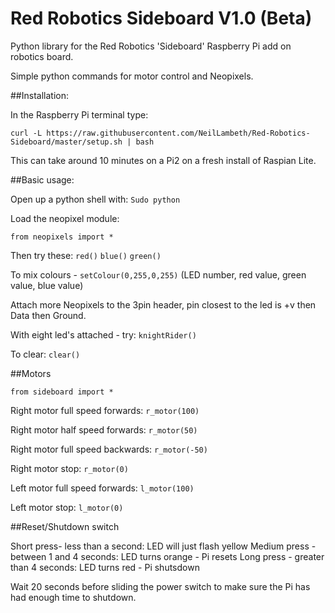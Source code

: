 # Red Robotics Sideboard V1.0 (Beta)

Python library for the Red Robotics 'Sideboard' Raspberry Pi add on robotics board.

Simple python commands for motor control and Neopixels. 



##Installation:

In the Raspberry Pi terminal type:

`curl -L https://raw.githubusercontent.com/NeilLambeth/Red-Robotics-Sideboard/master/setup.sh | bash`

This can take around 10 minutes on a Pi2 on a fresh install of Raspian Lite.



##Basic usage:

Open up a python shell with:
`Sudo python`

Load the neopixel module:

`from neopixels import *`

Then try these:
`red()`
`blue()`
`green()`

To mix colours - 
`setColour(0,255,0,255)`  (LED number, red value, green value, blue value)


Attach more Neopixels to the 3pin header, pin closest to the led is +v then Data then Ground. 

With eight led's attached - try:
`knightRider()`

To clear: 
`clear()`


##Motors

`from sideboard import *`

Right motor full speed forwards:
`r_motor(100)` 

Right motor half speed forwards:
`r_motor(50)`

Right motor full speed backwards:
`r_motor(-50)`

Right motor stop:
`r_motor(0)`


Left motor full speed forwards:
`l_motor(100)`

Left motor stop:
`l_motor(0)`


##Reset/Shutdown switch

Short press- less than a second: LED will just flash yellow
Medium press - between 1 and 4 seconds: LED turns orange - Pi resets
Long press - greater than 4 seconds: LED turns red - Pi shutsdown

Wait 20 seconds before sliding the power switch to make sure the Pi has had enough time to shutdown.
